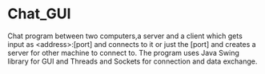 # Chat_GUI
Chat program between two computers,a server and a client which gets input as 
&lt;address>:[port] and connects to it or just the [port] and creates a server 
for other machine to connect to. The program uses Java Swing library for GUI and
Threads and Sockets for connection and data exchange.
